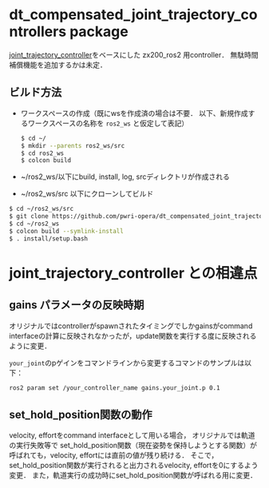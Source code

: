 # dt_compensated_joint_trajectory_controllers package
[joint_trajectory_controller](https://github.com/ros-controls/ros2_controllers/tree/master/joint_trajectory_controller)をベースにした zx200_ros2 用controller．
無駄時間補償機能を追加するかは未定．

## ビルド方法
- ワークスペースの作成（既にwsを作成済の場合は不要．
以下、新規作成するワークスペースの名称を `ros2_ws` と仮定して表記）
  ```bash
  $ cd ~/
  $ mkdir --parents ros2_ws/src
  $ cd ros2_ws
  $ colcon build 
  ```

- ~/ros2_ws/以下にbuild, install, log, srcディレクトリが作成される

- ~/ros2_ws/src 以下にクローンしてビルド
```bash
$ cd ~/ros2_ws/src
$ git clone https://github.com/pwri-opera/dt_compensated_joint_trajectory_controller.git
$ cd ~/ros2_ws
$ colcon build --symlink-install 
$ . install/setup.bash
```

# joint_trajectory_controller との相違点

## gains パラメータの反映時期
オリジナルではcontrollerがspawnされたタイミングでしかgainsがcommand interfaceの計算に反映されなかったが，update関数を実行する度に反映されるように変更．

`your_joint`のpゲインをコマンドラインから変更するコマンドのサンプルは以下：
```bash
ros2 param set /your_controller_name gains.your_joint.p 0.1
```

## set_hold_position関数の動作
velocity, effortをcommand interfaceとして用いる場合，
オリジナルでは軌道の実行失敗等で set_hold_position関数（現在姿勢を保持しようとする関数）が呼ばれても，velocity, effortには直前の値が残り続ける．
そこで，set_hold_position関数が実行されると出力されるvelocity, effortを0にするよう変更．
また，軌道実行の成功時にset_hold_position関数が呼ばれる用に変更．


